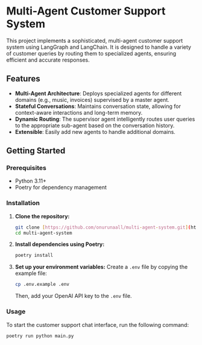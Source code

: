 # Multi-Agent Customer Support System

This project implements a sophisticated, multi-agent customer support system using LangGraph and LangChain. It is designed to handle a variety of customer queries by routing them to specialized agents, ensuring efficient and accurate responses.

## Features

- **Multi-Agent Architecture**: Deploys specialized agents for different domains (e.g., music, invoices) supervised by a master agent.
- **Stateful Conversations**: Maintains conversation state, allowing for context-aware interactions and long-term memory.
- **Dynamic Routing**: The supervisor agent intelligently routes user queries to the appropriate sub-agent based on the conversation history.
- **Extensible**: Easily add new agents to handle additional domains.

## Getting Started

### Prerequisites

- Python 3.11+
- Poetry for dependency management

### Installation

1.  **Clone the repository:**
    ```bash
    git clone [https://github.com/onurunaall/multi-agent-system.git](https://github.com/onurunaall/multi-agent-system.git)
    cd multi-agent-system
    ```

2.  **Install dependencies using Poetry:**
    ```bash
    poetry install
    ```

3.  **Set up your environment variables:**
    Create a `.env` file by copying the example file:
    ```bash
    cp .env.example .env
    ```
    Then, add your OpenAI API key to the `.env` file.

### Usage

To start the customer support chat interface, run the following command:

```bash
poetry run python main.py